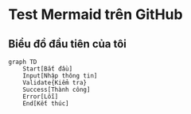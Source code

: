  # Test Mermaid trên GitHub 
## Biểu đồ đầu tiên của tôi 
```mermaid 
graph TD 
    Start[Bắt đầu] 
    Input[Nhập thông tin] 
    Validate{Kiểm tra} 
    Success[Thành công] 
    Error[Lỗi] 
    End[Kết thúc] 
```
